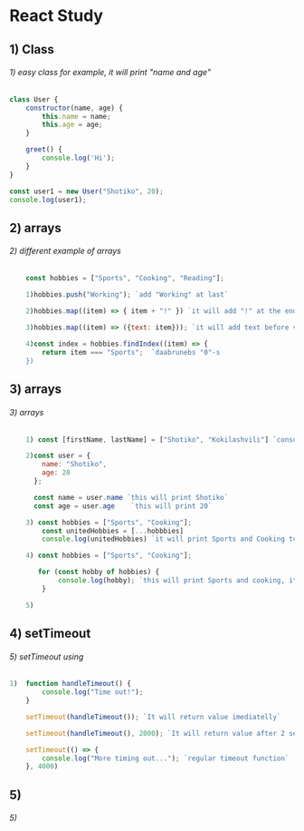 # React Study

## 1) Class
###### 1) easy class for example, it will print "name and age"
```javascript
class User {
    constructor(name, age) {
        this.name = name;
        this.age = age;
    }

    greet() {
        console.log('Hi');
    }
}

const user1 = new User("Shotiko", 20);
console.log(user1);
```


## 2) arrays
###### 2) different example of arrays
```javascript
    const hobbies = ["Sports", "Cooking", "Reading"];

    1)hobbies.push("Working"); `add "Working" at last`

    2)hobbies.map((item) => { item + "!" }) `it will add "!" at the end of each item`

    3)hobbies.map((item) => ({text: item})); `it will add text before value each element`
    
    4)const index = hobbies.findIndex((item) => {
        return item === "Sports";  `daabrunebs "0"-s
    })


```


## 3) arrays
###### 3) arrays
```javascript
    1) const [firstName, lastName] = ["Shotiko", "Kokilashvili"] `console.log(firstname) will print Shotiko and console.log(lastname) will print kokilashvili`

    2)const user = {
        name: "Shotiko",
        age: 20
      };

      const name = user.name `this will print Shotiko`
      const age = user.age    `this will print 20`

    3) const hobbies = ["Sports", "Cooking"];
        const unitedHobbies = [...hobbbies]
        console.log(unitedHobbies) `it will print Sports and Cooking together for this: ...`

    4) const hobbies = ["Sports", "Cooking"];

       for (const hobby of hobbies) {
            console.log(hobby); `this will print Sports and cooking, it's just a loop`
        }

    5)
```


## 4) setTimeout
###### 5) setTimeout using
```javascript
1)  function handleTimeout() {
        console.log("Time out!");
    }

    setTimeout(handleTimeout()); `It will return value imediatelly`

    setTimeout(handleTimeout(), 2000); `It will return value after 2 second`

    setTimeout(() => {
        console.log("More timing out..."); `regular timeout function`
    }, 4000) 

```


## 5) 
###### 5) 
```javascript

```